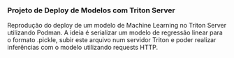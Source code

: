 ### **Projeto de Deploy de Modelos com Triton Server**


Reprodução do deploy de um modelo de Machine Learning no Triton Server utilizando Podman.
A ideia é serializar um modelo de regressão linear para o formato .pickle, subir este arquivo num servidor Triton e poder realizar inferências com o modelo utilizando requests HTTP. 